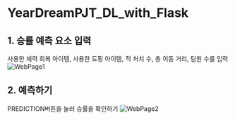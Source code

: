 # YearDreamPJT_DL_with_Flask
## 1. 승률 예측 요소 입력
사용한 체력 회복 아이템, 사용한 도핑 아이템, 적 처치 수, 총 이동 거리, 팀원 수를 입력
![WebPage1](https://user-images.githubusercontent.com/97375534/208236569-e98f36bc-feb3-46c2-a27c-804fbe35a19e.PNG)

## 2. 예측하기
PREDICTION버튼을 눌러 승률을 확인하기
![WebPage2](https://user-images.githubusercontent.com/97375534/208236573-2d5315b7-52fa-4109-aa52-8626f3fbcd8f.PNG)
